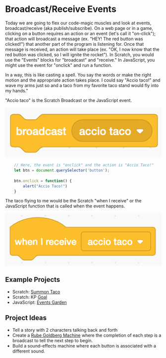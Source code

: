 # Broadcast/Receive Events

Today we are going to flex our code-magic muscles and look at events, broadcast/receive (aka publish/subscribe). On a web page or in a game, clicking on a button requires an action or an event (let's call it "on-click"); that action will broadcast a message (ex. "HEY! The red button was clicked!") that another part of the program is listening for. Once that message is received, an action will take place (ex. "OK, I now know that the red button was clicked, so I will ignite the rocket"). In Scratch, you would use the "Events" blocks for "broadcast" and "receive." In JavaScript, you might use the event for "onclick" and run a function.

In a way, this is like casting a spell. You say the words or make the right motion and the appropriate action takes place. I could say "Accio taco!" and wave my arms just so and a taco from my favorite taco stand would fly into my hands."

\"Accio taco" is the Scratch Broadcast or the JavaScript event.

<img src="images/broadcast/broadcast.png" width="640px" alt="A Scratch 'broadcast' block" />

```javascript
    // Here, the event is "onclick" and the action is "Accio Taco!"
    let btn = document.querySelector('button');

    btn.onclick = function() {
        alert("Accio Taco!")
    }
```

The taco flying to me would be the Scratch "when I receive" or the JavaScript function that is called when the event happens.

<img src="images/broadcast/receive.png" width="640px" alt="A Scratch 'When I Receive' hat block" />

## Example Projects

- Scratch: [Summon Taco](https://scratch.mit.edu/projects/236373793/)
- Scratch: KP [Goal](https://scratch.mit.edu/projects/236403174/)
- JavaScript: [Events Garden](http://coderdojokc.com/wp-content/uploads/2017/04/events-garden.html)

## Project Ideas

- Tell a story with 2 characters talking back and forth
- Create a [Rube Goldberg Machine](https://www.digitaltrends.com/cool-tech/best-rube-goldberg-machines/) where the completion of each step is a broadcast to tell the next step to begin.
- Build a sound-effects machine where each button is associated with a different sound.
